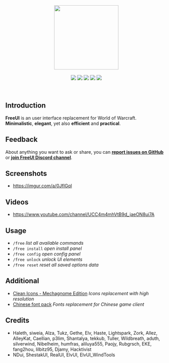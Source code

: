 <div align="center">
<img src="https://i.imgur.com/0ChSHTV.png" width="200" height="200" />
<br />
<br />
<img src="https://img.shields.io/badge/WOW-Shadowlands-orange" />
<img src="https://img.shields.io/discord/242811601260904450?color=7289DA&label=Discord" />
<img src="https://img.shields.io/github/workflow/status/Solor/FreeUI/Release" />
<img src="https://img.shields.io/github/v/release/Solor/FreeUI?sort=semver" />
<img src="https://img.shields.io/github/release-date/Solor/FreeUI" />
</div>
<br />
<br />

## Introduction
**FreeUI** is an user interface replacement for World of Warcraft.  
**Minimalistic**, **elegant**, yet also **efficient** and **practical**.

## Feedback
About anything you want to ask or share, you can **[report issues on GitHub](https://github.com/Solor/FreeUI/issues)**
or **[join FreeUI Discord channel](https://discord.gg/86wbfZXxn7)**.

## Screenshots
*  https://imgur.com/a/0JfIGql

## Videos
*  https://www.youtube.com/channel/UCC4m4mhVtB9d_jaeON8ui7A

## Usage
*  `/free` *list all available commands*
*  `/free install` *open install panel*
*  `/free config` *open config panel*
*  `/free unlock` *unlock UI elements*
*  `/free reset` *reset all saved options data*

## Additional
*  [Clean Icons - Mechagnome Edition](https://www.wowinterface.com/downloads/info25064-CleanIcons-MechagnomeEdition.html#info) *Icons replacement with high resolution*
*  [Chinese font pack](https://1drv.ms/u/s!AocaDk73Gt7sgrZmwW0iTELqw2uQvQ?e=OQVeHe) *Fonts replacement for Chinese game client*

## Credits
*  Haleth, siweia, Alza, Tukz, Gethe, Elv, Haste, Lightspark, Zork, Allez, AlleyKat, Caellian, p3lim, Shantalya, tekkub, Tuller, Wildbreath, aduth, silverwind, Nibelheim, humfras, aliluya555, Paojy, Rubgrsch, EKE, fang2hou, lilbitz95, Djamy, Hacktivist
*  NDui, ShestakUI, RealUI, ElvUI, ElvUI_WindTools

